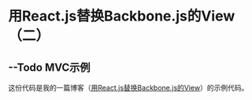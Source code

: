 # 用React.js替换Backbone.js的View（二）
## --Todo MVC示例

这份代码是我的一篇博客（[用React.js替换Backbone.js的View](http://www.zation.me/2015/01/15/replace_backbonejs_view_with_reactj_2.html)）的示例代码。
